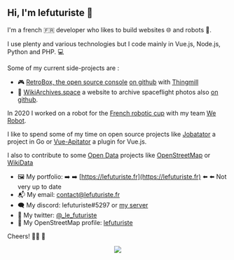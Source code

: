 ## Hi, I'm lefuturiste 👋

I'm a french 🇫🇷 developer who likes to build websites 🌐 and robots 🤖.

<!-- I'm also a Math 🧮 and Physics 🍎 student. -->

I use plenty and various technologies but I code mainly in Vue.js, Node.js, Python and PHP. 💻

Some of my current side-projects are :

- 🎮 [RetroBox, the open source console](https://retrobox.tech) [on github](https://github.com/retrobox) with [Thingmill](https://thingmill.fr)
- 🚀 [WikiArchives.space](https://wikiarchives.space) a website to archive spaceflight photos also [on github](https://github.com/archives-space).

In 2020 I worked on a robot for the [French robotic cup](https://www.coupederobotique.fr/) with my team [We Robot](https://github.com/werobot-france).

I like to spend some of my time on open source projects like [Jobatator](https://github.com/jobatator/jobatator) a project in Go or [Vue-Apitator](https://github.com/lefuturiste/vue-apitator) a plugin for Vue.js.

I also to contribute to some [Open Data](https://en.wikipedia.org/wiki/Open_data) projects like [OpenStreetMap](https://openstreetmap.org) or [WikiData](https://wikidata.org)

- 🖼️ My portfolio: ➡️ ➡️ [https://lefuturiste.fr](https://lefuturiste.fr) ⬅️ ⬅️ Not very up to date
- 📬 My email: contact@lefuturiste.fr
- 🗨️ My discord: lefuturiste#5297 or [my server](https://discord.gg/3W94m7ts3H)
- 💬 My twitter: [@_le_futuriste](https://twitter.com/_le_futuriste)
- 📌 My OpenStreetMap profile: [lefuturiste](https://openstreetmap.org/user/lefuturiste)

Cheers! 👨‍💻 🍻

<p align="center"><img src="https://github-readme-stats.vercel.app/api/top-langs/?username=lefuturiste&layout=compact"></p>

